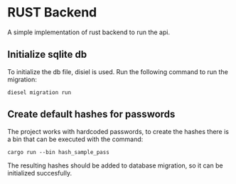 # RUST Backend 
A simple implementation of rust backend to run the api.

## Initialize sqlite db
To initialize the db file, disiel is used. 
Run the following command to run the migration: 
```console
diesel migration run
```

## Create default hashes for passwords
The project works with hardcoded passwords, to create the hashes there is a bin that can be executed with the command:
```console
cargo run --bin hash_sample_pass
```
The resulting hashes should be added to database migration, so it can be initialized succesfully. 
